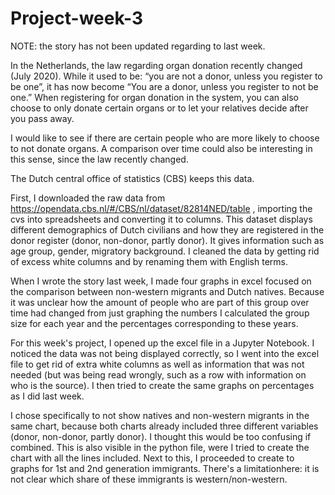 # Project-week-3
NOTE: the story has not been updated regarding to last week.


In the Netherlands, the law regarding organ donation recently changed (July 2020). 
While it used to be: “you are not a donor, unless you register to be one”, it has 
now become “You are a donor, unless you register to not be one.” When registering 
for organ donation in the system, you can also choose to only donate certain organs 
or to let your relatives decide after you pass away.

I would like to see if there are certain people who are more likely to choose to not 
donate organs. A comparison over time could also be interesting in this sense, since 
the law recently changed.

The Dutch central office of statistics (CBS) keeps this data.

First, I downloaded the raw data from https://opendata.cbs.nl/#/CBS/nl/dataset/82814NED/table , 
importing the cvs into spreadsheets and converting it to columns. This dataset displays 
different demographics of Dutch civilians and how they are registered in the donor 
register (donor, non-donor, partly donor). It gives information such as age group, 
gender, migratory background. I cleaned the data by getting rid of excess white columns 
and by renaming them with English terms.

When I wrote the story last week, I made four graphs in excel focused on the comparison between
non-western migrants and Dutch natives. Because it was unclear how the amount of people who are 
part of this group over time had changed from just graphing the numbers I calculated the group 
size for each year and the percentages corresponding to these years. 

For this week's project, I opened up the excel file in a Jupyter Notebook. I noticed the data
was not being displayed correctly, so I went into the excel file to get rid of extra white
columns as well as information that was not needed (but was being read wrongly, such as a 
row with information on who is the source). I then tried to create the same graphs on percentages
as I did last week.

I chose specifically to not show natives and non-western migrants in the same chart, because both 
charts already included three different variables (donor, non-donor, partly donor). I thought this 
would be too confusing if combined. This is also visible in the python file, were I tried to 
create the chart with all the lines included. Next to this, I proceeded to create to graphs for 1st 
and 2nd generation immigrants. There's a limitationhere: it is not clear which share of these 
immigrants is western/non-western.
